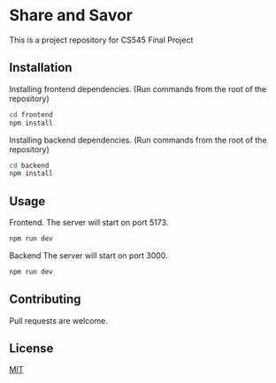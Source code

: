 # Share and Savor

This is a project repository for CS545 Final Project

## Installation

Installing frontend dependencies. (Run commands from the root of the repository)

```bash
cd frontend
npm install
```

Installing backend dependencies. (Run commands from the root of the repository)

```bash
cd backend
npm install
```

## Usage

Frontend.
The server will start on port 5173.

```bash
npm run dev
```
Backend
The server will start on port 3000.
```bash
npm run dev
```

## Contributing

Pull requests are welcome. 

## License

[MIT](https://choosealicense.com/licenses/mit/)
